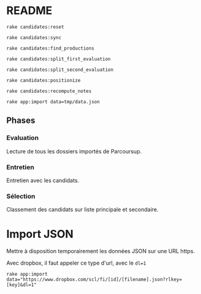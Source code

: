 # README

    rake candidates:reset

    rake candidates:sync

    rake candidates:find_productions

    rake candidates:split_first_evaluation

    rake candidates:split_second_evaluation

    rake candidates:positionize

    rake candidates:recompute_notes

    rake app:import data=tmp/data.json

## Phases

### Evaluation

Lecture de tous les dossiers importés de Parcoursup.

### Entretien

Entretien avec les candidats.

### Sélection

Classement des candidats sur liste principale et secondaire.

# Import JSON

Mettre à disposition temporairement les données JSON sur une URL https.

Avec dropbox, il faut appeler ce type d'url, avec le `dl=1`
```
rake app:import data="https://www.dropbox.com/scl/fi/[id]/[filename].json?rlkey=[key]&dl=1"
```